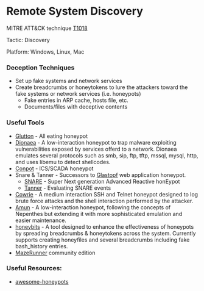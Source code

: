 # Remote System Discovery

MITRE ATT&CK technique [T1018](https://attack.mitre.org/wiki/Technique/T1018)

Tactic: Discovery

Platform: Windows, Linux, Mac

### Deception Techniques
* Set up fake systems and network services
* Create breadcrumbs or honeytokens to lure the attackers toward the fake systems or network services (i.e. honeypots)
    * Fake entries in ARP cache, hosts file, etc.
    * Documents/files with deceptive contents

### Useful Tools
* [Glutton](https://github.com/mushorg/glutton) - All eating honeypot
* [Dionaea](https://github.com/DinoTools/dionaea) - A low-interaction honeypot to trap malware exploiting vulnerabilities exposed
by services offerd to a network. Dionaea emulates several protocols such as smb, sip, ftp, tftp, mssql, mysql, http, and uses libemu to detect shellcodes.
* [Conpot](https://github.com/mushorg/conpot) - ICS/SCADA honeypot
* Snare & Tanner - Successors to [Glastopf](https://github.com/mushorg/glastopf) web application honeypot.
    * [SNARE](https://github.com/mushorg/snare) - Super Next generation Advanced Reactive honEypot
    * [Tanner](https://github.com/mushorg/tanner) - Evaluating SNARE events
* [Cowrie](https://github.com/micheloosterhof/cowrie) - A medium interaction SSH and Telnet honeypot designed to log brute force attacks and the shell interaction performed by the attacker.
* [Amun](https://github.com/zeroq/amun) - A low-interaction honeypot, following the concepts of Nepenthes but extending it with more sophisticated emulation and easier maintenance.
* [honeybits](https://github.com/0x4D31/honeybits) - A tool designed to enhance the effectiveness of honeypots by spreading breadcrumbs & honeytokens across the system. Currently supports creating honeyfiles and several breadcrumbs including fake bash_history entries.
* [MazeRunner](https://community.cymmetria.com/) community edition

### Useful Resources:
* [awesome-honeypots](https://github.com/paralax/awesome-honeypots)